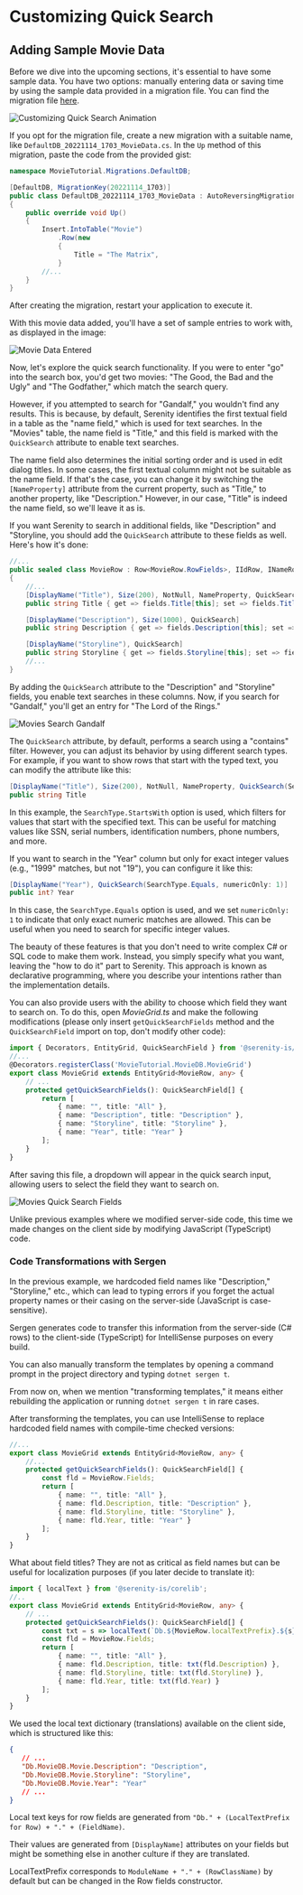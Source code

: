 # Customizing Quick Search

## Adding Sample Movie Data

Before we dive into the upcoming sections, it's essential to have some sample data. You have two options: manually entering data or saving time by using the sample data provided in a migration file. You can find the migration file [here](https://gist.github.com/volkanceylan/0b3e71de6247ad9963e33889f85003bc).

![Customizing Quick Search Animation](img/05-customizing-quick-search.webp)

If you opt for the migration file, create a new migration with a suitable name, like `DefaultDB_20221114_1703_MovieData.cs`. In the `Up` method of this migration, paste the code from the provided gist:

```cs
namespace MovieTutorial.Migrations.DefaultDB;

[DefaultDB, MigrationKey(20221114_1703)]
public class DefaultDB_20221114_1703_MovieData : AutoReversingMigration
{
    public override void Up()
    {
        Insert.IntoTable("Movie")
            .Row(new
            {
                Title = "The Matrix",
            }
        //...
    }
}
```

After creating the migration, restart your application to execute it.

With this movie data added, you'll have a set of sample entries to work with, as displayed in the image:

![Movie Data Entered](img/movie-data-entered.png)

Now, let's explore the quick search functionality. If you were to enter "go" into the search box, you'd get two movies: "The Good, the Bad and the Ugly" and "The Godfather," which match the search query.

However, if you attempted to search for "Gandalf," you wouldn't find any results. This is because, by default, Serenity identifies the first textual field in a table as the "name field," which is used for text searches. In the "Movies" table, the name field is "Title," and this field is marked with the `QuickSearch` attribute to enable text searches.

The name field also determines the initial sorting order and is used in edit dialog titles. In some cases, the first textual column might not be suitable as the name field. If that's the case, you can change it by switching the `[NameProperty]` attribute from the current property, such as "Title," to another property, like "Description." However, in our case, "Title" is indeed the name field, so we'll leave it as is.

If you want Serenity to search in additional fields, like "Description" and "Storyline, you should add the `QuickSearch` attribute to these fields as well. Here's how it's done:

```cs
//...
public sealed class MovieRow : Row<MovieRow.RowFields>, IIdRow, INameRow
{
    //...
    [DisplayName("Title"), Size(200), NotNull, NameProperty, QuickSearch]
    public string Title { get => fields.Title[this]; set => fields.Title[this] = value; }

    [DisplayName("Description"), Size(1000), QuickSearch]
    public string Description { get => fields.Description[this]; set => fields.Description[this] = value; }

    [DisplayName("Storyline"), QuickSearch]
    public string Storyline { get => fields.Storyline[this]; set => fields.Storyline[this] = value; }
    //...
}
```

By adding the `QuickSearch` attribute to the "Description" and "Storyline" fields, you enable text searches in these columns. Now, if you search for "Gandalf," you'll get an entry for "The Lord of the Rings."

![Movies Search Gandalf](img/search-gandalf.png)

The `QuickSearch` attribute, by default, performs a search using a "contains" filter. However, you can adjust its behavior by using different search types. For example, if you want to show rows that start with the typed text, you can modify the attribute like this:

```cs
[DisplayName("Title"), Size(200), NotNull, NameProperty, QuickSearch(SearchType.StartsWith)]
public string Title
```

In this example, the `SearchType.StartsWith` option is used, which filters for values that start with the specified text. This can be useful for matching values like SSN, serial numbers, identification numbers, phone numbers, and more.

If you want to search in the "Year" column but only for exact integer values (e.g., "1999" matches, but not "19"), you can configure it like this:

```cs
[DisplayName("Year"), QuickSearch(SearchType.Equals, numericOnly: 1)]
public int? Year
```

In this case, the `SearchType.Equals` option is used, and we set `numericOnly: 1` to indicate that only exact numeric matches are allowed. This can be useful when you need to search for specific integer values.

The beauty of these features is that you don't need to write complex C# or SQL code to make them work. Instead, you simply specify what you want, leaving the "how to do it" part to Serenity. This approach is known as declarative programming, where you describe your intentions rather than the implementation details.

You can also provide users with the ability to choose which field they want to search on. To do this, open *MovieGrid.ts* and make the following modifications (please only insert `getQuickSearchFields` method and the `QuickSearchField` import on top, don't modify other code):

```ts
import { Decorators, EntityGrid, QuickSearchField } from '@serenity-is/corelib';
//...
@Decorators.registerClass('MovieTutorial.MovieDB.MovieGrid')
export class MovieGrid extends EntityGrid<MovieRow, any> {
    // ...
    protected getQuickSearchFields(): QuickSearchField[] {
        return [
            { name: "", title: "All" },
            { name: "Description", title: "Description" },
            { name: "Storyline", title: "Storyline" },
            { name: "Year", title: "Year" }
        ];
    }
}
```

After saving this file, a dropdown will appear in the quick search input, allowing users to select the field they want to search on.

![Movies Quick Search Fields](img/movies-quick-search-fields.png)

Unlike previous examples where we modified server-side code, this time we made changes on the client side by modifying JavaScript (TypeScript) code.

### Code Transformations with Sergen

In the previous example, we hardcoded field names like "Description," "Storyline," etc., which can lead to typing errors if you forget the actual property names or their casing on the server-side (JavaScript is case-sensitive).

Sergen generates code to transfer this information from the server-side (C# rows) to the client-side (TypeScript) for IntelliSense purposes on every build.

You can also manually transform the templates by opening a command prompt in the project directory and typing `dotnet sergen t`.

From now on, when we mention "transforming templates," it means either rebuilding the application or running `dotnet sergen t` in rare cases.

After transforming the templates, you can use IntelliSense to replace hardcoded field names with compile-time checked versions:

```ts
//...
export class MovieGrid extends EntityGrid<MovieRow, any> {
    //...
    protected getQuickSearchFields(): QuickSearchField[] {
        const fld = MovieRow.Fields;
        return [
            { name: "", title: "All" },
            { name: fld.Description, title: "Description" },
            { name: fld.Storyline, title: "Storyline" },
            { name: fld.Year, title: "Year" }
        ];
    }
}
```

What about field titles? They are not as critical as field names but can be useful for localization purposes (if you later decide to translate it):

```ts
import { localText } from '@serenity-is/corelib';
//..
export class MovieGrid extends EntityGrid<MovieRow, any> {
    // ...
    protected getQuickSearchFields(): QuickSearchField[] {
        const txt = s => localText(`Db.${MovieRow.localTextPrefix}.${s}`);
        const fld = MovieRow.Fields;
        return [
            { name: "", title: "All" },
            { name: fld.Description, title: txt(fld.Description) },
            { name: fld.Storyline, title: txt(fld.Storyline) },
            { name: fld.Year, title: txt(fld.Year) }
        ];
    }
}
```

We used the local text dictionary (translations) available on the client side, which is structured like this:

```json
{
   // ...
   "Db.MovieDB.Movie.Description": "Description",
   "Db.MovieDB.Movie.Storyline": "Storyline",
   "Db.MovieDB.Movie.Year": "Year"
   // ...
}
```

Local text keys for row fields are generated from `"Db." + (LocalTextPrefix for Row) + "." + (FieldName)`.

Their values are generated from `[DisplayName]` attributes on your fields but might be something else in another culture if they are translated.

LocalTextPrefix corresponds to `ModuleName + "." + (RowClassName)` by default but can be changed in the Row fields constructor.